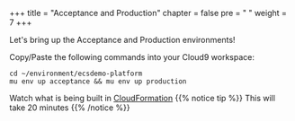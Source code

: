 +++
title = "Acceptance and Production"
chapter = false
pre = "<i class='fa fa-hand-o-right'></i> "
weight = 7
+++

Let's bring up the Acceptance and Production environments!

Copy/Paste the following commands into your Cloud9 workspace:

```
cd ~/environment/ecsdemo-platform
mu env up acceptance && mu env up production
```
Watch what is being built in [CloudFormation](https://console.aws.amazon.com/cloudformation/home?region=us-east-1#/stacks)
{{% notice tip %}}
This will take 20 minutes
{{% /notice %}}
